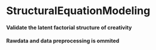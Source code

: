 # StructuralEquationModeling

#### Validate the latent factorial structure of creativity
#### Rawdata and data preprocessing is ommited
